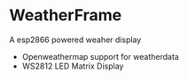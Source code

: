 # WeatherFrame
A esp2866 powered weaher display
* Openweathermap support for weatherdata
* WS2812 LED Matrix Display
